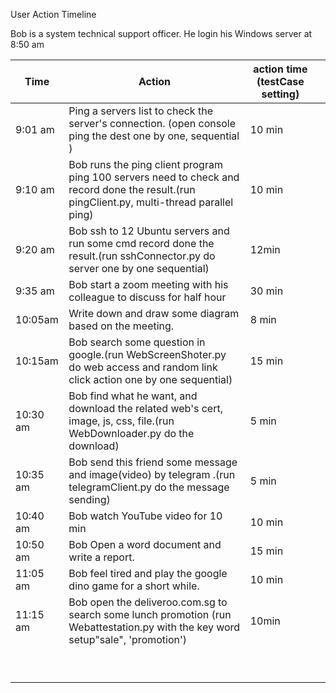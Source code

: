 User Action Timeline 



Bob is a system technical support officer. He login his Windows server at 8:50 am

| Time     | Action                                                       | action time (testCase setting) |      |
| -------- | ------------------------------------------------------------ | ------------------------------ | ---- |
| 9:01 am  | Ping a servers list to check the server's connection. (open console ping the dest one by one, sequential ) | 10 min                         |      |
| 9:10 am  | Bob runs the ping client program ping 100 servers need to check and record done the result.(run pingClient.py, multi-thread parallel ping) | 10 min                         |      |
| 9:20 am  | Bob ssh to 12 Ubuntu servers and run some cmd  record done the result.(run sshConnector.py do server one by one sequential) | 12min                          |      |
| 9:35 am  | Bob start a zoom meeting with his colleague to discuss for half hour | 30 min                         |      |
| 10:05am  | Write down and draw some diagram based on the meeting.       | 8 min                          |      |
| 10:15am  | Bob search some question in google.(run WebScreenShoter.py do web access and random link click action one by one sequential) | 15 min                         |      |
| 10:30 am | Bob find what he want, and download the related web's cert, image, js, css,  file.(run WebDownloader.py do the download) | 5 min                          |      |
| 10:35 am | Bob send this friend some message and image(video) by telegram .(run telegramClient.py do the message sending) | 5 min                          |      |
| 10:40 am | Bob watch YouTube video for 10 min                           | 10 min                         |      |
| 10:50 am | Bob Open a word document and write a report.                 | 15 min                         |      |
| 11:05 am | Bob feel tired and play the google dino game for a short while. | 10 min                         |      |
| 11:15 am | Bob open the deliveroo.com.sg to search some lunch promotion (run Webattestation.py with the key word setup"sale", 'promotion') | 10min                          |      |
|          |                                                              |                                |      |
|          |                                                              |                                |      |
|          |                                                              |                                |      |
|          |                                                              |                                |      |
|          |                                                              |                                |      |
|          |                                                              |                                |      |
|          |                                                              |                                |      |
|          |                                                              |                                |      |
|          |                                                              |                                |      |



